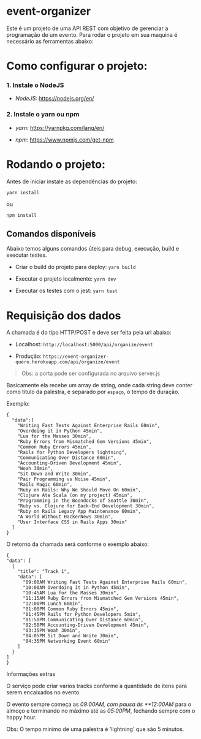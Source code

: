 ﻿# event-organizer

Este é um projeto de uma API REST com objetivo de gerenciar a programação de um evento.
Para rodar o projeto em sua maquina é necessário as ferramentas abaixo:

# Como configurar o projeto:

### 1. Instale o NodeJS

- _NodeJS:_ https://nodejs.org/en/

### 2. Instale o yarn ou npm

- _yarn:_ https://yarnpkg.com/lang/en/

- _npm:_ https://www.npmjs.com/get-npm

# Rodando o projeto:

Antes de iniciar instale as dependências do projeto:

`yarn install`

ou

`npm install`

## Comandos disponíveis

Abaixo temos alguns comandos úteis para debug, execução, build e executar testes.

- Criar o build do projeto para deploy:
  `yarn build`

* Executar o projeto localmente:
  `yarn dev`

- Executar os testes com o jest:
  `yarn test`

# Requisição dos dados

A chamada é do tipo HTTP/POST e deve ser feita pela url abaixo:

- Localhost:
  `http://localhost:5000/api/organize/event`

* Produção:
  `https://event-organizer-quero.herokuapp.com/api/organize/event`

> Obs: a porta pode ser configurada no arquivo server.js

Basicamente ela recebe um array de string, onde cada string deve conter como titulo da palestra, e separado por `espaço`, o tempo de duração.

Exemplo:

```
{
  "data":[
    "Writing Fast Tests Against Enterprise Rails 60min",
    "Overdoing it in Python 45min",
    "Lua for the Masses 30min",
    "Ruby Errors from Mismatched Gem Versions 45min",
    "Common Ruby Errors 45min",
    "Rails for Python Developers lightning",
    "Communicating Over Distance 60min",
    "Accounting-Driven Development 45min",
    "Woah 30min",
    "Sit Down and Write 30min",
    "Pair Programming vs Noise 45min",
    "Rails Magic 60min",
    "Ruby on Rails: Why We Should Move On 60min",
    "Clojure Ate Scala (on my project) 45min",
    "Programming in the Boondocks of Seattle 30min",
    "Ruby vs. Clojure for Back-End Development 30min",
    "Ruby on Rails Legacy App Maintenance 60min",
    "A World Without HackerNews 30min",
    "User Interface CSS in Rails Apps 30min"
  ]
}
```

O retorno da chamada será conforme o exemplo abaixo:

```
{
"data": [
  {
    "title": "Track 1",
    "data": [
      "09:00AM Writing Fast Tests Against Enterprise Rails 60min",
      "10:00AM Overdoing it in Python 45min",
      "10:45AM Lua for the Masses 30min",
      "11:15AM Ruby Errors from Mismatched Gem Versions 45min",
      "12:00PM Lunch 60min",
      "01:00PM Common Ruby Errors 45min",
      "01:45PM Rails for Python Developers 5min",
      "01:50PM Communicating Over Distance 60min",
      "02:50PM Accounting-Driven Development 45min",
      "03:35PM Woah 30min",
      "04:05PM Sit Down and Write 30min",
      "04:35PM Networking Event 60min"
    ]
  }
]
}
```

Informações extras

O serviço pode criar varios tracks conforme a quantidade de itens para serem encaixados no evento.

O evento sempre começa as _09:00AM, com pausa ás \*\*12:00AM_ para o almoço e terminando no máximo até as _05:00PM_, fechando sempre com o happy hour.

Obs: O tempo minimo de uma palestra é 'lightning' que são 5 minutos.
